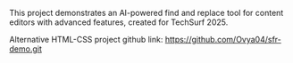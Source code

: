 This project demonstrates an AI-powered find and replace tool for content editors with advanced features, created for TechSurf 2025.

Alternative HTML-CSS project github link: https://github.com/Ovya04/sfr-demo.git
